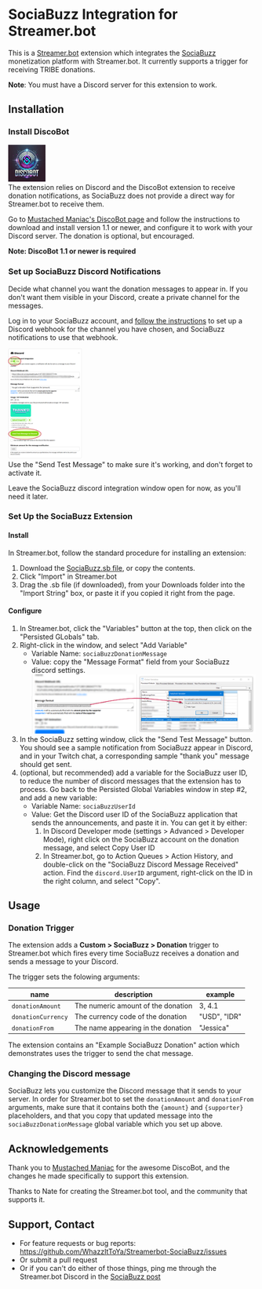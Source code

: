 # SociaBuzz Integration for Streamer.bot

This is a [Streamer.bot](https://streamer.bot) extension which integrates the [SociaBuzz](https://sociabuzz.com) monetization platform with Streamer.bot. It currently supports a trigger for receiving TRIBE donations.

**Note**: You must have a Discord server for this extension to work.

## Installation

### Install DiscoBot

<div style="float: left">
<img src="assets/discobot-logo.webp" style="width: 15%;">
</div>

The extension relies on Discord and the DiscoBot extension to receive donation notifications, as SociaBuzz does not provide a direct way for Streamer.bot to receive them.

Go to [Mustached Maniac's DiscoBot page](https://mustachedmaniac.com/multi-platform-extensions/discobot-discord-integration) and follow the instructions to download and install version 1.1 or newer, and configure it to work with your Discord server. The donation is optional, but encouraged.

**Note: DiscoBot 1.1 or newer is required**

### Set up SociaBuzz Discord Notifications

Decide what channel you want the donation messages to appear in. If you don't want them visible in your Discord, create a private channel for the messages.

Log in to your SociaBuzz account, and [follow the instructions](https://sociabuzz-en.freshdesk.com/support/solutions/articles/153000137297-get-notifications-on-my-discord-tribe-) to set up a Discord webhook for the channel you have chosen, and SociaBuzz notifications to use that webhook.

<div style="float: right;">
<img src="assets/sociabuzz-config.png" style="width: 30%;">
</div>

Use the "Send Test Message" to make sure it's working, and don't forget to activate it.

Leave the SociaBuzz discord integration window open for now, as you'll need it later.

### Set Up the SociaBuzz Extension

#### Install
In Streamer.bot, follow the standard procedure for installing an extension:
1. Download the [SociaBuzz.sb file](https://github.com/WhazzItToYa/Streamerbot-SociaBuzz/blob/main/SociaBuzz.sb), or copy the contents.
2. Click "Import" in Streamer.bot
3. Drag the .sb file (if downloaded), from your Downloads folder into the "Import String" box, or paste it if you copied it right from the page.

#### Configure

1. In Streamer.bot, click the "Variables" button at the top, then click on the "Persisted GLobals" tab.
2. Right-click in the window, and select "Add Variable"
    * Variable Name: `sociaBuzzDonationMessage`
    * Value: copy the "Message Format" field from your SociaBuzz discord settings.
    ![Image](assets/copy-message.png)
3. In the SociaBuzz setting window, click the "Send Test Message" button. You should see a sample notification from SociaBuzz appear in Discord, and in your Twitch chat, a corresponding sample "thank you" message should get sent.
4. (optional, but recommended) add a variable for the SociaBuzz user ID, to reduce the number of discord messages that the extension has to process. Go back to the Persisted Global Variables window in step #2, and add a new variable:
    * Variable Name: `sociaBuzzUserId`
    * Value: Get the Discord user ID of the SociaBuzz application that sends the announcements, and paste it in.  You can get it by either:
        1. In Discord Developer mode (settings > Advanced > Developer Mode), right click on the SociaBuzz account on the donation message, and select Copy User ID
        2. In Streamer.bot, go to Action Queues > Action History, and double-click on the "SociaBuzz Discord Message Received" action. Find the `discord.UserID` argument, right-click on the ID in the right column, and select "Copy".

## Usage

### Donation Trigger

The extension adds a **Custom > SociaBuzz > Donation** trigger to Streamer.bot which fires every time SociaBuzz receives a donation and sends a message to your Discord.

The trigger sets the folowing arguments:

| name | description | example |
|------|-------------|----|
| `donationAmount` | The numeric amount of the donation | 3, 4.1 |
| `donationCurrency` | The currency code of the donation | "USD", "IDR" |
| `donationFrom` | The name appearing in the donation | "Jessica" |

The extension contains an "Example SociaBuzz Donation" action which demonstrates uses the trigger to send the chat message.

### Changing the Discord message

SociaBuzz lets you customize the Discord message that it sends to your server. In order for Streamer.bot to set the `donationAmount` and `donationFrom` arguments, make sure that it contains both the `{amount}` and `{supporter}` placeholders, and that you copy that updated message into the `sociaBuzzDonationMessage` global variable which you set up above.

## Acknowledgements

Thank you to [Mustached Maniac](https://mustachedmaniac.com/) for the awesome DiscoBot, and the changes he made specifically to support this extension.

Thanks to Nate for creating the Streamer.bot tool, and the community that supports it.

## Support, Contact

* For feature requests or bug reports: https://github.com/WhazzItToYa/Streamerbot-SociaBuzz/issues 
* Or submit a pull request
* Or if you can't do either of those things, ping me through the Streamer.bot Discord in the [SociaBuzz post](https://discord.com/channels/834650675224248362/XXXX)


